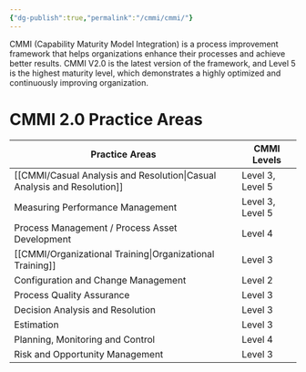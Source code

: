 ```yaml
---
{"dg-publish":true,"permalink":"/cmmi/cmmi/"}
---
```



CMMI (Capability Maturity Model Integration) is a process improvement framework that helps organizations enhance their processes and achieve better results. CMMI V2.0 is the latest version of the framework, and Level 5 is the highest maturity level, which demonstrates a highly optimized and continuously improving organization.

# CMMI 2.0 Practice Areas

| Practice Areas                                 | CMMI Levels      |
| ---------------------------------------------- | ---------------- |
| [[CMMI/Casual Analysis and Resolution\|Casual Analysis and Resolution]]             | Level 3, Level 5 |
| Measuring Performance Management               | Level 3, Level 5 |
| Process Management / Process Asset Development | Level 4          |
| [[CMMI/Organizational Training\|Organizational Training]]                        | Level 3          |
| Configuration and Change Management            | Level 2          |
| Process Quality Assurance                      | Level 3          |
| Decision Analysis and Resolution               | Level 3          |
| Estimation                                     | Level 3          |
| Planning, Monitoring and Control               | Level 4          |
| Risk and Opportunity Management                | Level 3          | 

